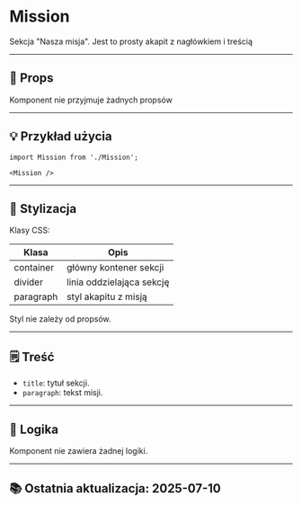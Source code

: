 # Mission

Sekcja "Nasza misja". Jest to prosty akapit z nagłówkiem i treścią

---

## 🧩 Props
Komponent nie przyjmuje żadnych propsów

---

## 💡 Przykład użycia

```tsx
import Mission from './Mission';

<Mission />
```

---

## 🎨 Stylizacja
Klasy CSS:

| Klasa     | Opis                      |
|-----------|---------------------------|
| container | główny kontener sekcji    |
| divider   | linia oddzielająca sekcję |
| paragraph | styl akapitu z misją      |

Styl nie zależy od propsów.

---

## 🗒️ Treść
- `title`: tytuł sekcji.
- `paragraph`: tekst misji.

---

## 🤖 Logika
Komponent nie zawiera żadnej logiki.

---

## 📚 Ostatnia aktualizacja: 2025-07-10